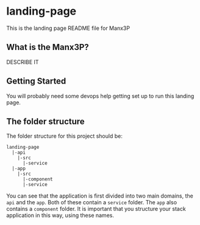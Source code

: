 # landing-page

This is the landing page README file for Manx3P

## What is the Manx3P?

DESCRIBE IT

## Getting Started

You will probably need some devops help getting set up to run this landing page.

## The folder structure

The folder structure for this project should be:

```
landing-page
  |-api
    |-src
      |-service
  |-app
    |-src
      |-component
      |-service
```

You can see that the application is first divided into two main domains, the `api` and the `app`. Both of these contain a `service` folder. The `app` also contains a `component` folder. It is
important that you structure your stack application in this way, using these names.
